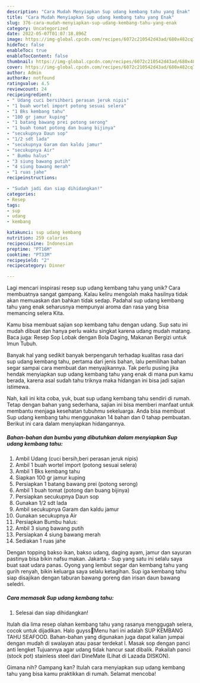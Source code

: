```yaml
---
description: "Cara Mudah Menyiapkan Sup udang kembang tahu yang Enak"
title: "Cara Mudah Menyiapkan Sup udang kembang tahu yang Enak"
slug: 376-cara-mudah-menyiapkan-sup-udang-kembang-tahu-yang-enak
category: Uncategorized
date: 2022-05-07T01:07:18.896Z
image: https://img-global.cpcdn.com/recipes/6072c210542d43ad/680x482cq70/sup-udang-kembang-tahu-foto-resep-utama.jpg
hideToc: false
enableToc: true
enableTocContent: false
thumbnail: https://img-global.cpcdn.com/recipes/6072c210542d43ad/680x482cq70/sup-udang-kembang-tahu-foto-resep-utama.jpg
cover: https://img-global.cpcdn.com/recipes/6072c210542d43ad/680x482cq70/sup-udang-kembang-tahu-foto-resep-utama.jpg
author: Admin
authorAv: notfound
ratingvalue: 4.5
reviewcount: 24
recipeingredient:
- " Udang cuci bersihberi perasan jeruk nipis"
- "1 buah wortel import potong sesuai selera"
- "1 Bks kembang tahu"
- "100 gr jamur kuping"
- "1 batang bawang prei potong serong"
- "1 buah tomat potong dan buang bijinya"
- "secukupnya Daun sop"
- "1/2 sdt lada"
- "secukupnya Garam dan kaldu jamur"
- "secukupnya Air"
- " Bumbu halus"
- "3 siung bawang putih"
- "4 siung bawang merah"
- "1 ruas jahe"
recipeinstructions:

- "Sudah jadi dan siap dihidangkan!"
categories:
- Resep
tags:
- sup
- udang
- kembang

katakunci: sup udang kembang 
nutrition: 259 calories
recipecuisine: Indonesian
preptime: "PT16M"
cooktime: "PT33M"
recipeyield: "2"
recipecategory: Dinner

---
```





Lagi mencari inspirasi resep sup udang kembang tahu yang unik? Cara membuatnya sangat gampang. Kalau keliru mengolah maka hasilnya tidak akan memuaskan dan bahkan tidak sedap. Padahal sup udang kembang tahu yang enak seharusnya mempunyai aroma dan rasa yang bisa memancing selera Kita.





Kamu bisa membuat sajian sop kembang tahu dengan udang. Sup satu ini mudah dibuat dan hanya perlu waktu singkat karena udang mudah matang. Baca juga: Resep Sop Lobak dengan Bola Daging, Makanan Bergizi untuk Imun Tubuh.

Banyak hal yang sedikit banyak berpengaruh terhadap kualitas rasa dari sup udang kembang tahu, pertama dari jenis bahan, lalu pemilihan bahan segar sampai cara membuat dan menyajikannya. Tak perlu pusing jika hendak menyiapkan sup udang kembang tahu yang enak di mana pun kamu berada, karena asal sudah tahu triknya maka hidangan ini bisa jadi sajian istimewa.






Nah, kali ini kita coba, yuk, buat sup udang kembang tahu sendiri di rumah. Tetap dengan bahan yang sederhana, sajian ini bisa memberi manfaat untuk membantu menjaga kesehatan tubuhmu sekeluarga. Anda bisa membuat Sup udang kembang tahu menggunakan 14 bahan dan 0 tahap pembuatan. Berikut ini cara dalam menyiapkan hidangannya.

<!--inarticleads1-->

##### Bahan-bahan dan bumbu yang dibutuhkan dalam menyiapkan Sup udang kembang tahu:

1. Ambil  Udang (cuci bersih,beri perasan jeruk nipis)
1. Ambil 1 buah wortel import (potong sesuai selera)
1. Ambil 1 Bks kembang tahu
1. Siapkan 100 gr jamur kuping
1. Persiapkan 1 batang bawang prei (potong serong)
1. Ambil 1 buah tomat (potong dan buang bijinya)
1. Persiapkan secukupnya Daun sop
1. Gunakan 1/2 sdt lada
1. Ambil secukupnya Garam dan kaldu jamur
1. Gunakan secukupnya Air
1. Persiapkan  Bumbu halus:
1. Ambil 3 siung bawang putih
1. Persiapkan 4 siung bawang merah
1. Sediakan 1 ruas jahe


Dengan topping bakso ikan, bakso udang, daging ayam, jamur dan sayuran pastinya bisa bikin nafsu makan. Jakarta - Sup yang satu ini selalu saya buat saat udara panas. Oyong yang lembut segar dan kembang tahu yang gurih renyah, bikin keluarga saya selalu ketagihan. Sup iga kembang tahu siap disajikan dengan taburan bawang goreng dan irisan daun bawang seledri. 

<!--inarticleads2-->

##### Cara memasak Sup udang kembang tahu:


1. Selesai dan siap dihidangkan!

Itulah dia lima resep olahan kembang tahu yang rasanya menggugah selera, cocok untuk dijadikan. Halo guyss🥰Menu hari ini adalah SUP KEMBANG TAHU SEAFOOD. Bahan-bahan yang digunakan juga dapat kalian jumpai dengan mudah di swalayan atau pasar terdekat l. Masak sop dengan panci anti lengket Tujuannya agar udang tidak hancur saat dibalik. Pakailah panci (stock pot) stainless steel dari DineMate (Lihat di Lazada DISKON). 

Gimana nih? Gampang kan? Itulah cara menyiapkan sup udang kembang tahu yang bisa kamu praktikkan di rumah. Selamat mencoba!
